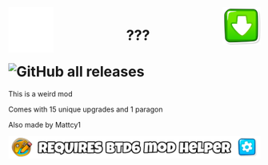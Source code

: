 <a href="https://github.com/DarkTerraYT/Cool-Tower/releases/latest/download/SecretTowerMod.dll">
    <img align="left" alt="Icon" height="90" src="Icon.png">
    <img align="right" alt="Download" height="75" src="https://raw.githubusercontent.com/gurrenm3/BTD-Mod-Helper/master/BloonsTD6%20Mod%20Helper/Resources/DownloadBtn.png">
</a>

<h1 align="center">???</h1>

<h1 aling="left"><img alt="GitHub all releases" height="25" src="https://img.shields.io/github/downloads/DarkTerraYT/Cool-Tower/total?label=Total%20Dowloads"></h1>

This is a weird mod

Comes with 15 unique upgrades and 1 paragon

Also made by Mattcy1

[![Requires BTD6 Mod Helper](https://raw.githubusercontent.com/gurrenm3/BTD-Mod-Helper/master/banner.png)](https://github.com/gurrenm3/BTD-Mod-Helper#readme)
